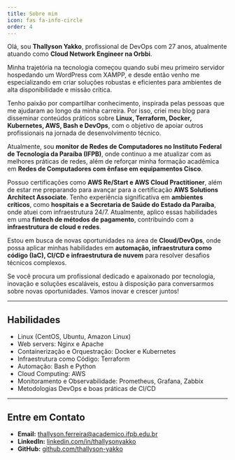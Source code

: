 ```yaml
---
title: Sobre mim
icon: fas fa-info-circle
order: 4
---
```


Olá, sou **Thallyson Yakko**, profissional de DevOps com 27 anos, atualmente atuando como **Cloud Network Engineer na Orbbi**.  

Minha trajetória na tecnologia começou quando subi meu primeiro servidor hospedando um WordPress com XAMPP, e desde então venho me especializando em criar soluções robustas e eficientes para ambientes de alta disponibilidade e missão crítica.  

Tenho paixão por compartilhar conhecimento, inspirada pelas pessoas que me ajudaram ao longo da minha carreira. Por isso, criei meu blog para disseminar conteúdos práticos sobre **Linux, Terraform, Docker, Kubernetes, AWS, Bash e DevOps**, com o objetivo de apoiar outros profissionais na jornada de desenvolvimento técnico.  

Atualmente, sou **monitor de Redes de Computadores no Instituto Federal de Tecnologia da Paraíba (IFPB)**, onde continuo a me atualizar com as melhores práticas de redes, além de reforçar minha formação acadêmica em **Redes de Computadores com ênfase em equipamentos Cisco**.  

Possuo certificações como **AWS Re/Start e AWS Cloud Practitioner**, além de estar me preparando para avançar para a certificação **AWS Solutions Architect Associate**. Tenho experiência significativa em **ambientes críticos**, como **hospitais e a Secretaria de Saúde do Estado da Paraíba**, onde atuei com infraestrutura 24/7. Atualmente, aplico essas habilidades em uma **fintech de métodos de pagamento**, contribuindo com a **infraestrutura de cloud e redes**.  

Estou em busca de novas oportunidades na área de **Cloud/DevOps**, onde possa aplicar minhas habilidades em **automação, infraestrutura como código (IaC), CI/CD e infraestrutura de nuvem** para resolver desafios técnicos complexos.  

Se você procura um profissional dedicado e apaixonado por tecnologia, inovação e soluções escaláveis, estou à disposição para conversarmos sobre novas oportunidades. Vamos inovar e crescer juntos!  

---

## Habilidades

- Linux (CentOS, Ubuntu, Amazon Linux)  
- Web servers: Nginx e Apache  
- Containerização e Orquestração: Docker e Kubernetes  
- Infraestrutura como Código: Terraform  
- Automação: Bash e Python  
- Cloud Computing: AWS  
- Monitoramento e Observabilidade: Prometheus, Grafana, Zabbix  
- Metodologias DevOps e boas práticas de CI/CD  

---

## Entre em Contato

- **Email:** [thallyson.ferreira@academico.ifpb.edu.br](mailto:thallyson.ferreira@academico.ifpb.edu.br)  
- **LinkedIn:** [linkedin.com/in/thallysonyakko](https://linkedin.com/in/thallysonyakko)  
- **GitHub:** [github.com/thallyson-yakko](https://github.com/thallyson-yakko)
